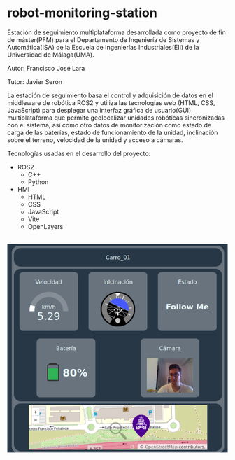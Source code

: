 # robot-monitoring-station
Estación de seguimiento multiplataforma desarrollada como proyecto de fin de máster(PFM) para el Departamento de Ingeniería de Sistemas y Automática(ISA) de la Escuela de Ingenierías Industriales(EII) de la Universidad de Málaga(UMA).

Autor: Francisco José Lara

Tutor: Javier Serón

La estación de seguimiento basa el control y adquisición de datos en el middleware de robótica ROS2 y utiliza las tecnologías web (HTML, CSS, JavaScript) para desplegar una interfaz gráfica de usuario(GUI) multiplataforma que permite geolocalizar unidades robóticas sincronizadas con el sistema, así como otro datos de monitorización como estado de carga de las baterías, estado de funcionamiento de la unidad, inclinación sobre el terreno, velocidad de la unidad y acceso a cámaras.

Tecnologías usadas en el desarrollo del proyecto:

- ROS2
	- C++
	- Python
- HMI
	- HTML
	- CSS
	- JavaScript
	- Vite
	- OpenLayers
		
<p align="center">
  <br>
  <img src="detail-panel-complete.png" alt="Imagen de la estación">
  <br>
</p>
